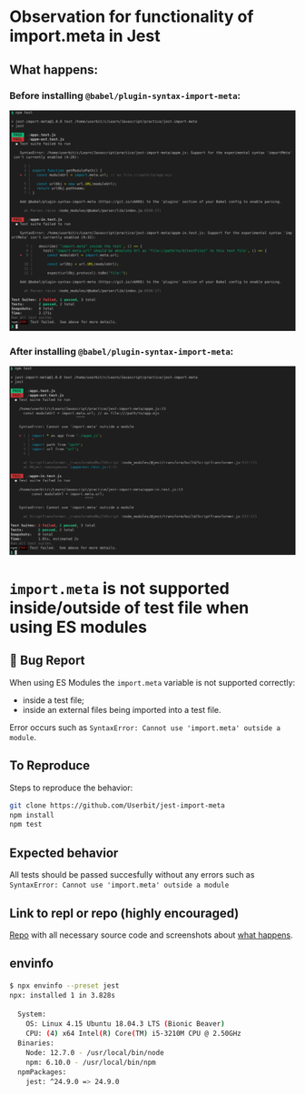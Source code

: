# Observation for functionality of import.meta in Jest

## What happens:

### Before installing `@babel/plugin-syntax-import-meta`:

![](/imgs/fail-1.png)

### After installing `@babel/plugin-syntax-import-meta`:

![](/imgs/fail-2.png)

# `import.meta` is not supported inside/outside of test file when using ES modules

## 🐛 Bug Report

<!-- A clear and concise description of what the bug is. -->

When using ES Modules the `import.meta` variable is not supported correctly:

- inside a test file;
- inside an external files being imported into a test file.

Error occurs such as `SyntaxError: Cannot use 'import.meta' outside a module`.

## To Reproduce

Steps to reproduce the behavior:

```bash
git clone https://github.com/Userbit/jest-import-meta
npm install
npm test
```

## Expected behavior

All tests should be passed succesfully without any errors such as `SyntaxError: Cannot use 'import.meta' outside a module`

## Link to repl or repo (highly encouraged)

[Repo](https://github.com/Userbit/jest-import-meta) with all necessary source code and screenshots about [what happens](https://github.com/Userbit/jest-import-meta#what-happens).

## envinfo

```bash
$ npx envinfo --preset jest
npx: installed 1 in 3.828s

  System:
    OS: Linux 4.15 Ubuntu 18.04.3 LTS (Bionic Beaver)
    CPU: (4) x64 Intel(R) Core(TM) i5-3210M CPU @ 2.50GHz
  Binaries:
    Node: 12.7.0 - /usr/local/bin/node
    npm: 6.10.0 - /usr/local/bin/npm
  npmPackages:
    jest: ^24.9.0 => 24.9.0
```
